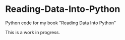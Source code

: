 # Reading-Data-Into-Python
Python code for my book "Reading Data Into Python"

This is a work in progress.
